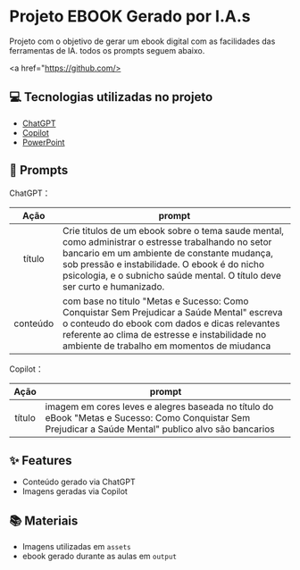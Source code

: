 # Projeto EBOOK Gerado por I.A.s


Projeto com o objetivo de gerar um ebook digital com as facilidades das ferramentas de IA. todos os prompts
seguem abaixo.

<a href="https://github.com/>

## 💻 Tecnologias utilizadas no projeto

- [ChatGPT](https://chat.openai.com/) 
- [Copilot](https://copilot.microsoft.com/chats/ReyYT3PPnbafEzsZ6Rn3y)
- [PowerPoint](https://www.microsoft.com/en/microsoft-365/powerpoint)

## 🧠 Prompts


ChatGPT：

|   Ação   | prompt                                                                                                                                                                                                                                                                         |
| :------: | ------------------------------------------------------------------------------------------------------------------------------------------------------------------------------------------------------------------------------------------------------------------------------ |
|  título  | Crie titulos de um ebook sobre o tema saude mental, como administrar o estresse trabalhando no setor bancario em um ambiente de constante mudança, sob pressão e instabilidade. O ebook é do nicho psicologia, e o subnicho saúde mental. O título deve ser curto e humanizado.
| conteúdo | com base no titulo "Metas e Sucesso: Como Conquistar Sem Prejudicar a Saúde Mental" escreva o conteudo do ebook com dados e dicas relevantes referente ao clima de estresse e instabilidade no ambiente de trabalho em momentos de miudanca


Copilot：

|  Ação  | prompt                                                                                 |
| :----: | -------------------------------------------------------------------------------------- |
| título | imagem em cores leves e alegres baseada no título do eBook "Metas e Sucesso: Como Conquistar Sem Prejudicar a Saúde Mental" publico alvo são bancarios|

## ✨ Features

- Conteúdo gerado via ChatGPT
- Imagens geradas via Copilot

## 📚 Materiais

- Imagens utilizadas em `assets`
- ebook gerado durante as aulas em `output`



